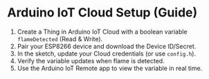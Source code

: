 # Arduino IoT Cloud Setup (Guide)

1) Create a Thing in Arduino IoT Cloud with a boolean variable `flameDetected` (Read & Write).
2) Pair your ESP8266 device and download the Device ID/Secret.
3) In the sketch, update your Cloud credentials (or use `config.h`).
4) Verify the variable updates when flame is detected.
5) Use the Arduino IoT Remote app to view the variable in real time.